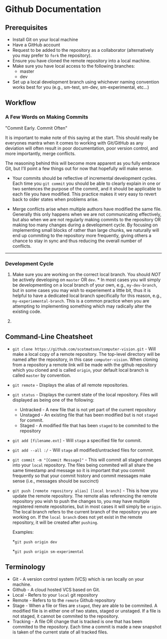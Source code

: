 # Github Documentation

## Prerequisites
* Install Git on your local machine
* Have a GitHub account
* Request to be added to the repository as a collaborator (alternatively you may prefer to `fork` the repository).
* Ensure you have cloned the remote repository into a local machine.
* Make sure you have local access to the following branches:
  * master
  * dev
* Set up a local development branch using whichever naming convention works best for you (e.g., sm-test, sm-dev, sm-experimental, etc...)

## Workflow

### A Few Words on Making Commits
  "Commit Early. Commit Often"
  
  It is important to make note of this saying at the start. This should really be everyones mantra when it comes to working with Git/GitHub as any deviation will often result in poor documentation, poor version control, and more importantly, merge conflicts.
 
  The reasoning behind this will become more apparent as you fully embrace Git, but I'll point a few things out for now that hopefully will make sense.
  
  * Your commits should be reflective of incremental development cycles. Each time you `git commit` you should be able to clearly explain in one or two sentences the purpose of the commit, and it should be applicable to each file you have modified. This practice makes it very easy to revert back to older states when problems arise.
  
  * Merge conflicts arise when multiple authors have modified the same file. Generally this only happens when we are not communicating effectively, but also when we are not regularly making commits to the repository OR making too many changes during a development cycle. By focusing on implementing small blocks of rather than large chunks, we naturally will end up commiting to the repository more frequently, giving others a chance to stay in sync and thus reducing the overall number of conflicts.
  
---

### Development Cycle  
  1. Make sure you are working on the correct local branch. You should *NOT* be actively developing on `master` OR `dev`.
    * In most cases you will simply be developmenting on a local branch of your own, e.g., `my-dev-branch`, but in some cases you may wish to experiement a little bit, thus it is helpful to have a dedicated local branch specifically for this reason, e.g., `my-experiemental-branch`. This is a common practice when you are attempting to implementing something which may radically alter the existing code.
    
  2.


## Command-Line Cheatsheet
* ```git clone https://github.com/scotmatson/computer-vision.git``` - Will make a local copy of a remote repository. The top-level directory will be named after the repository, in this case `computer-vision`. When cloning from a repository a remote link will be made with the github repository which you cloned and is called `origin`, your default local branch is called `master` by convention.
* ```git remote``` - Displays the alias of all remote repositories.
* ```git status``` - Displays the current state of the local repository. Files will displayed as being one of the following:
  * Untracked - A new file that is not yet part of the current repository
  * Unstaged - An existing file that has been modified but is not `staged` for commit.
  * Staged - A modified file that has been `staged` to be commited to the repository
* ```git add [filename.ext]``` - Will `stage` a specified file for commit.
* ```git add --all :/``` - Will `stage` all modified/untracked files for commit.
* ```git commit -m "[Commit Message]"``` - This will commit all staged changes into your `local` repository. The files being commited will all share the same timestamp and message so it is important that you commit frequently so that your commit history and commit messages make sense (i.e., messages should be succinct)

* ```git push [remote repository alias] [local branch]``` - This is how you update the remote repository. The remote alias referencing the remote repository you wish to push the changes to, you may have multiple registered remote repositories, but in most cases it will simply be `origin`. The local branch refers to the current branch of the repository you are working on. If the `local branch` does not yet exist in the remote repository, it will be created after `pushing`.
  
  Examples:
  
    *```git push origin dev```
    
    *```git push origin sm-experimental```

## Terminology
* Git - A version control system (VCS) which is ran locally on your machine.
* Github - A cloud hosted VCS based on Git.
* Local - Refers to your `local` git repository
* Remote - Refers to to the `remote` Github repository
* Stage - When a file or files are `staged`, they are able to be commited. A modified file is in either one of two states, staged or unstaged. If a file is not staged, it cannot be commited to the repository.
* Tracking - A file OR change that is tracked is one that has been commited to the repository. Each time a commit is made a new snapshot is taken of the current state of all tracked files.
